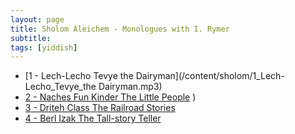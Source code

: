 ```yaml
---
layout: page
title: Sholom Aleichem - Monologues with I. Rymer   
subtitle:
tags: [yiddish]
---
```

*   [1 - Lech-Lecho Tevye the Dairyman](/content/sholom/1_Lech-Lecho_Tevye_the Dairyman.mp3)      
*   [2 - Naches Fun Kinder The Little People](/content/sholom/2_Naches_Fun_Kinder_The_Little_People.mp3) )
*   [3 - Driteh Class The Railroad Stories](/content/sholom/3_Driteh_Class_The_Railroad_Stories.mp3)   
*   [4 - Berl Izak The Tall-story Teller](/content/sholom/4_Berl_Izak_The_Tall-story_Teller.mp3)
